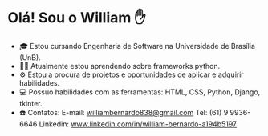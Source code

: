 # Olá! Sou o William ✋

- 🎓 Estou cursando Engenharia de Software na Universidade de Brasília (UnB).
- 👨‍💻 Atualmente estou aprendendo sobre frameworks python.
- ⚙️ Estou a procura de projetos e oportunidades de aplicar e adquirir habilidades.
- 💻 Possuo habilidades com as ferramentas: HTML, CSS, Python, Django, tkinter.
- ☎️ Contatos:
  E-mail: williambernardo838@gmail.com
  Tel: (61) 9 9936-6646
  Linkedin: www.linkedin.com/in/william-bernardo-a194b5197
